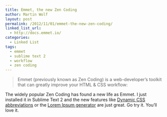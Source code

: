 ```yaml
---
title: Emmet, the new Zen Coding
author: Martin Wolf
layout: post
permalink: /2012/11/01/emmet-the-new-zen-coding/
linked_list_url:
  - http://docs.emmet.io/
categories:
  - Linked List
tags:
  - emmet
  - sublime text 2
  - workflow
  - zen coding
---
```

> Emmet (previously known as Zen Coding) is a web-developer’s toolkit that can greatly improve your HTML & CSS workflow:

The widely popular Zen Coding has found a new life as Emmet. I just installed it in Sublime Text 2 and the new features like [Dynamic CSS abbreviations][1] or the [Lorem Ipsum generator][2] are just great. Go try it. You&#8217;ll love it.

 [1]: http://docs.emmet.io/css-abbreviations/
 [2]: http://docs.emmet.io/abbreviations/lorem-ipsum/